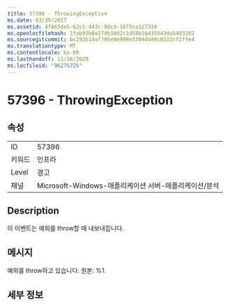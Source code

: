 ```yaml
---
title: 57396 - ThrowingException
ms.date: 03/30/2017
ms.assetid: 4f865de5-62c1-443c-9dcd-1675ca127334
ms.openlocfilehash: 1fab93b8e27db38d2c1d58b16435543da5403202
ms.sourcegitcommit: bc293b14af795e0e999e3304dd40c0222cf2ffe4
ms.translationtype: MT
ms.contentlocale: ko-KR
ms.lasthandoff: 11/26/2020
ms.locfileid: "96275725"
---
```

# <a name="57396---throwingexception"></a>57396 - ThrowingException

## <a name="properties"></a>속성  
  
|||  
|-|-|  
|ID|57396|  
|키워드|인프라|  
|Level|경고|  
|채널|Microsoft-Windows-애플리케이션 서버-애플리케이션/분석|  
  
## <a name="description"></a>Description  

 이 이벤트는 예외를 throw할 때 내보내집니다.  
  
## <a name="message"></a>메시지  

 예외를 throw하고 있습니다. 원본: %1.  
  
## <a name="details"></a>세부 정보
